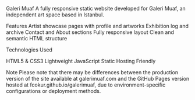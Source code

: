 Galeri Muaf
A fully responsive static website developed for Galeri Muaf, an independent art space based in Istanbul.

Features
Artist showcase pages with profile and artworks
Exhibition log and archive
Contact and About sections
Fully responsive layout
Clean and semantic HTML structure

Technologies Used

HTML5 & CSS3
Lightweight JavaScript
Static Hosting Friendly

Note
Please note that there may be differences between the production version of the site available at galerimuaf.com and the GitHub Pages version hosted at fcokur.github.io/galerimuaf, due to environment-specific configurations or deployment methods.
